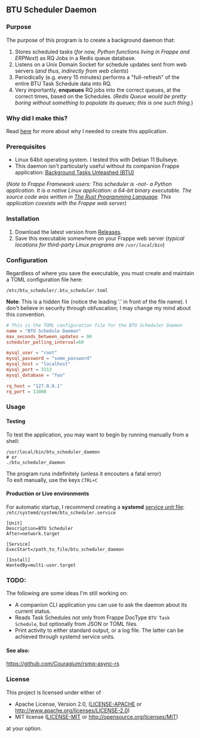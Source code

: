 ## BTU Scheduler Daemon

### Purpose

The purpose of this program is to create a background daemon that:

1. Stores scheduled tasks (*for now, Python functions living in Frappe and ERPNext*) as RQ Jobs in a Redis queue database.
2. Listens on a Unix Domain Socket for schedule updates sent from web servers (*and thus, indirectly from web clients*)
3. Periodically (e.g. every 15 minutes) performs a "full-refresh" of the entire BTU Task Schedule data into RQ.
4. Very importantly, **enqueues** RQ jobs into the correct queues, at the correct times, based on the Schedules.  (*Redis Queue would be pretty boring without something to populate its queues; this is one such thing.*)

### Why did I make this?
Read [here](WHY.md) for more about why I needed to create this application.

### Prerequisites

* Linux 64bit operating system.  I tested this with Debian 11 Bullseye.
* This daemon isn't particularly useful without its companion Frappe application: [Background Tasks Unleashed (BTU)](https://github.com/Datahenge/btu)

(*Note to Frappe Framework users: This scheduler is -not- a Python application.  It is a native Linux application: a 64-bit binary executable.  The source code was written in [The Rust Programming Language](https://www.rust-lang.org/).  This application coexists with the Frappe web server)*

### Installation
1. Download the latest version from [Releases](https://github.com/Datahenge/btu_scheduler_daemon/releases).
2. Save this executable somewhere on your Frappe web server (*typical locations for third-party Linux programs are `/usr/local/bin`*)

### Configuration
Regardless of where you save the executable, you must create and maintain a TOML configuration file here:
```
/etc/btu_scheduler/.btu_scheduler.toml
```

**Note**: This is a hidden file (notice the leading '.' in front of the file name).  I don't believe in security through obfuscation; I may change my mind about this convention.

```toml
# This is the TOML configuration file for the BTU Scheduler Daemon
name = "BTU Schedule Daemon"
max_seconds_between_updates = 90
scheduler_polling_interval=60

mysql_user = "root"
mysql_password = "some_password"
mysql_host = "localhost"
mysql_port = 3313
mysql_database = "foo"

rq_host = "127.0.0.1"
rq_port = 11000
```

### Usage
#### Testing
To test the application, you may want to begin by running manually from a shell:
```
/usr/local/bin/btu_scheduler_daemon
# or
./btu_scheduler_daemon
```

The program runs indefinitely (unless it encouters a fatal error)\
To exit manually, use the keys `CTRL+C`

#### Production or Live environments
For automatic startup, I recommend creating a **systemd** [service unit file](https://linuxconfig.org/how-to-create-systemd-service-unit-in-linux): `/etc/systemd/system/btu_scheduler.service`
```
[Unit]
Description=BTU Scheduler
After=network.target

[Service]
ExecStart=/path_to_file/btu_scheduler_daemon

[Install]
WantedBy=multi-user.target
```

### TODO:
The following are some ideas I'm still working on:

* A companion CLI application you can use to ask the daemon about its current status.
* Reads Task Schedules not only from Frappe DocType `BTU Task Schedule`, but optionally from JSON or TOML files.
* Print activity to either standard output, or a log file.  The latter can be achieved through systemd service units.

#### See also:
https://github.com/Couragium/rsmq-async-rs


### License

This project is licensed under either of

 * Apache License, Version 2.0, ([LICENSE-APACHE](LICENSE-APACHE) or
   http://www.apache.org/licenses/LICENSE-2.0)
 * MIT license ([LICENSE-MIT](LICENSE-MIT) or
   http://opensource.org/licenses/MIT)

at your option.
